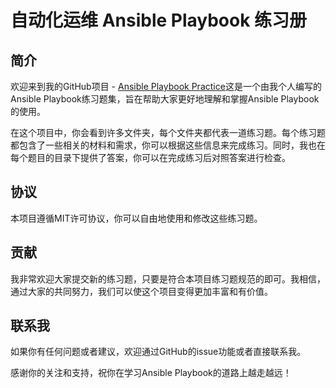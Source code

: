 # 自动化运维 Ansible Playbook 练习册

## 简介

欢迎来到我的GitHub项目 - [Ansible Playbook Practice](https://github.com/ZhaoKunqi/my-ansible-practice/)这是一个由我个人编写的Ansible Playbook练习题集，旨在帮助大家更好地理解和掌握Ansible Playbook的使用。

在这个项目中，你会看到许多文件夹，每个文件夹都代表一道练习题。每个练习题都包含了一些相关的材料和需求，你可以根据这些信息来完成练习。同时，我也在每个题目的目录下提供了答案，你可以在完成练习后对照答案进行检查。

## 协议

本项目遵循MIT许可协议，你可以自由地使用和修改这些练习题。

## 贡献

我非常欢迎大家提交新的练习题，只要是符合本项目练习题规范的即可。我相信，通过大家的共同努力，我们可以使这个项目变得更加丰富和有价值。

## 联系我

如果你有任何问题或者建议，欢迎通过GitHub的issue功能或者直接联系我。

感谢你的关注和支持，祝你在学习Ansible Playbook的道路上越走越远！
